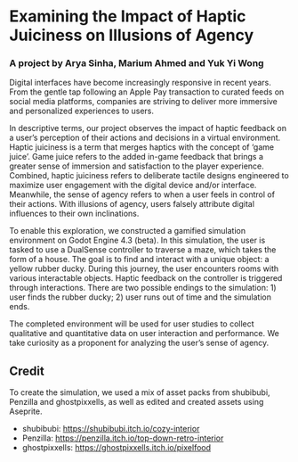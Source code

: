 # Examining the Impact of Haptic Juiciness on Illusions of Agency
### A project by Arya Sinha, Marium Ahmed and Yuk Yi Wong

Digital interfaces have become increasingly responsive in recent years. From the gentle tap following an Apple Pay transaction to curated feeds on social media platforms, companies are striving to deliver more immersive and personalized experiences to users. 

In descriptive terms, our project observes the impact of haptic feedback on a user’s perception of their actions and decisions in a virtual environment. Haptic juiciness is a term that merges haptics with the concept of ‘game juice’. Game juice refers to the added in-game feedback that brings a greater sense of immersion and satisfaction to the player experience. Combined, haptic juiciness refers to deliberate tactile designs engineered to maximize user engagement with the digital device and/or interface. Meanwhile, the sense of agency refers to when a user feels in control of their actions. With illusions of agency, users falsely attribute digital influences to their own inclinations.

To enable this exploration, we constructed a gamified simulation environment on Godot Engine 4.3 (beta). In this simulation, the user is tasked to use a DualSense controller to traverse a maze, which takes the form of a house. The goal is to find and interact with a unique object: a yellow rubber ducky. During this journey, the user encounters rooms with various interactable objects. Haptic feedback on the controller is triggered through interactions. There are two possible endings to the simulation: 1) user finds the rubber ducky; 2) user runs out of time and the simulation ends.

The completed environment will be used for user studies to collect qualitative and quantitative data on user interaction and performance. We take curiosity as a proponent for analyzing the user’s sense of agency.

## Credit
To create the simulation, we used a mix of asset packs from shubibubi, Penzilla and ghostpixxells, as well as edited and created assets using Aseprite.

- shubibubi: https://shubibubi.itch.io/cozy-interior
- Penzilla: https://penzilla.itch.io/top-down-retro-interior  
- ghostpixxells: https://ghostpixxells.itch.io/pixelfood  
